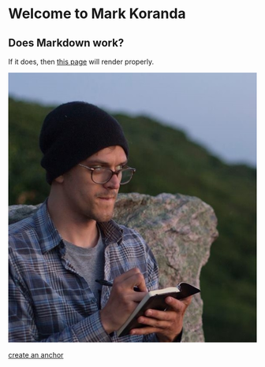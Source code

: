 # Welcome to Mark Koranda
## Does Markdown work?
If it does, then [this page](other.html) will render properly.

![Image](profPic.jpg)

[create an anchor](#anchors-in-markdown)
